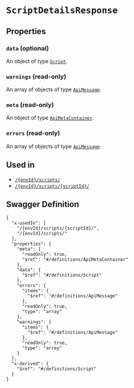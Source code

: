 # `ScriptDetailsResponse` #







## Properties ##

### `data` (optional) ###




An object of type [`Script`](./../definitions/Script.mkd).



### `warnings` (read-only) ###




An array of 
objects of type [`ApiMessage`](./../definitions/ApiMessage.mkd).


### `meta` (read-only) ###




An object of type [`ApiMetaContainer`](./../definitions/ApiMetaContainer.mkd).



### `errors` (read-only) ###




An array of 
objects of type [`ApiMessage`](./../definitions/ApiMessage.mkd).




## Used in ##

  + [`/{envId}/scripts/`](./../rest/api/v1beta0/user/{envId}/scripts/)
  + [`/{envId}/scripts/{scriptId}/`](./../rest/api/v1beta0/user/{envId}/scripts/{scriptId}/)

## Swagger Definition ##

    {
      "x-usedIn": [
        "/{envId}/scripts/{scriptId}/", 
        "/{envId}/scripts/"
      ], 
      "properties": {
        "meta": {
          "readOnly": true, 
          "$ref": "#/definitions/ApiMetaContainer"
        }, 
        "data": {
          "$ref": "#/definitions/Script"
        }, 
        "errors": {
          "items": {
            "$ref": "#/definitions/ApiMessage"
          }, 
          "readOnly": true, 
          "type": "array"
        }, 
        "warnings": {
          "items": {
            "$ref": "#/definitions/ApiMessage"
          }, 
          "readOnly": true, 
          "type": "array"
        }
      }, 
      "x-derived": {
        "$ref": "#/definitions/Script"
      }
    }

